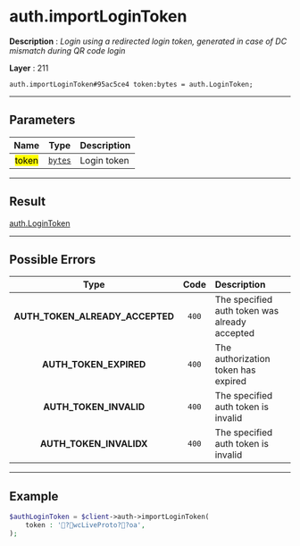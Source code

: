 # auth.importLoginToken

**Description** : *Login using a redirected login token, generated in case of DC mismatch during QR code login*

**Layer** : 211

```tl
auth.importLoginToken#95ac5ce4 token:bytes = auth.LoginToken;
```

---

## Parameters

| Name | Type | Description |
| :---: | :---: | :--- |
| <mark>token</mark> | [`bytes`](type/bytes) | Login token |

---

## Result

[auth.LoginToken](type/auth.LoginToken)

---

## Possible Errors

| Type | Code | Description |
| :---: | :---: | :--- |
| **AUTH_TOKEN_ALREADY_ACCEPTED** | `400` | The specified auth token was already accepted |
| **AUTH_TOKEN_EXPIRED** | `400` | The authorization token has expired |
| **AUTH_TOKEN_INVALID** | `400` | The specified auth token is invalid |
| **AUTH_TOKEN_INVALIDX** | `400` | The specified auth token is invalid |

---

## Example

```php
$authLoginToken = $client->auth->importLoginToken(
	token : '?wcLiveProto??oa',
);
```